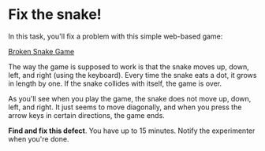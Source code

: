# Fix the snake!

In this task, you'll fix a problem with this simple web-based game:

[Broken Snake Game](https://codepen.io/andyjko/pen/Ebxyvv)

The way the game is supposed to work is that the snake moves up, down, left, and right (using the keyboard). Every time the snake eats a dot, it grows in length by one. If the snake collides with itself, the game is over.

As you'll see when you play the game, the snake does not move up, down, left, and right. It just seems to move diagonally, and when you press the arrow keys in certain directions, the game ends.

**Find and fix this defect**. You have up to 15 minutes. Notify the experimenter when you're done.
